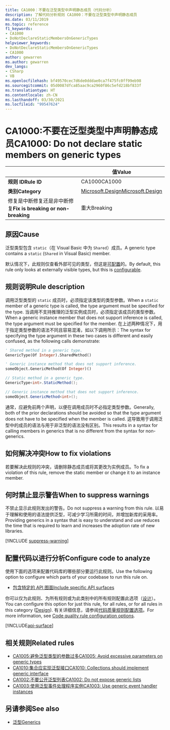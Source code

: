 ```yaml
---
title: CA1000：不要在泛型类型中声明静态成员（代码分析）
description: 了解代码分析规则 CA1000：不要在泛型类型中声明静态成员
ms.date: 03/11/2019
ms.topic: reference
f1_keywords:
- CA1000
- DoNotDeclareStaticMembersOnGenericTypes
helpviewer_keywords:
- DoNotDeclareStaticMembersOnGenericTypes
- CA1000
author: gewarren
ms.author: gewarren
dev_langs:
- CSharp
- VB
ms.openlocfilehash: bf49570cec7d6de0dddae0ca7f475fc0ff99eb98
ms.sourcegitcommit: 05d0087dfca85aac9ca2960f86c5efd218bf833f
ms.translationtype: HT
ms.contentlocale: zh-CN
ms.lasthandoff: 03/30/2021
ms.locfileid: "99547624"
---
```

# <a name="ca1000-do-not-declare-static-members-on-generic-types"></a><span data-ttu-id="4f7f4-103">CA1000:不要在泛型类型中声明静态成员</span><span class="sxs-lookup"><span data-stu-id="4f7f4-103">CA1000: Do not declare static members on generic types</span></span>

| | <span data-ttu-id="4f7f4-104">值</span><span class="sxs-lookup"><span data-stu-id="4f7f4-104">Value</span></span> |
|-|-|
| <span data-ttu-id="4f7f4-105">**规则 ID**</span><span class="sxs-lookup"><span data-stu-id="4f7f4-105">**Rule ID**</span></span> |<span data-ttu-id="4f7f4-106">CA1000</span><span class="sxs-lookup"><span data-stu-id="4f7f4-106">CA1000</span></span>|
| <span data-ttu-id="4f7f4-107">**类别**</span><span class="sxs-lookup"><span data-stu-id="4f7f4-107">**Category**</span></span> |[<span data-ttu-id="4f7f4-108">Microsoft.Design</span><span class="sxs-lookup"><span data-stu-id="4f7f4-108">Microsoft.Design</span></span>](design-warnings.md)|
| <span data-ttu-id="4f7f4-109">修复是中断修复还是非中断修复</span><span class="sxs-lookup"><span data-stu-id="4f7f4-109">**Fix is breaking or non-breaking**</span></span> |<span data-ttu-id="4f7f4-110">重大</span><span class="sxs-lookup"><span data-stu-id="4f7f4-110">Breaking</span></span>|

## <a name="cause"></a><span data-ttu-id="4f7f4-111">原因</span><span class="sxs-lookup"><span data-stu-id="4f7f4-111">Cause</span></span>

<span data-ttu-id="4f7f4-112">泛型类型包含 `static`（在 Visual Basic 中为 `Shared`）成员。</span><span class="sxs-lookup"><span data-stu-id="4f7f4-112">A generic type contains a `static` (`Shared` in Visual Basic) member.</span></span>

<span data-ttu-id="4f7f4-113">默认情况下，此规则仅查看外部可见的类型，但这是[可配置](#configure-code-to-analyze)的。</span><span class="sxs-lookup"><span data-stu-id="4f7f4-113">By default, this rule only looks at externally visible types, but this is [configurable](#configure-code-to-analyze).</span></span>

## <a name="rule-description"></a><span data-ttu-id="4f7f4-114">规则说明</span><span class="sxs-lookup"><span data-stu-id="4f7f4-114">Rule description</span></span>

<span data-ttu-id="4f7f4-115">调用泛型类型的 `static` 成员时，必须指定该类型的类型参数。</span><span class="sxs-lookup"><span data-stu-id="4f7f4-115">When a `static` member of a generic type is called, the type argument must be specified for the type.</span></span> <span data-ttu-id="4f7f4-116">当调用不支持推理的泛型实例成员时，必须指定该成员的类型参数。</span><span class="sxs-lookup"><span data-stu-id="4f7f4-116">When a generic instance member that does not support inference is called, the type argument must be specified for the member.</span></span> <span data-ttu-id="4f7f4-117">在上述两种情况下，用于指定类型参数的语法不同且容易混淆，如以下调用所示：</span><span class="sxs-lookup"><span data-stu-id="4f7f4-117">The syntax for specifying the type argument in these two cases is different and easily confused, as the following calls demonstrate:</span></span>

```vb
' Shared method in a generic type.
GenericType(Of Integer).SharedMethod()

' Generic instance method that does not support inference.
someObject.GenericMethod(Of Integer)()
```

```csharp
// Static method in a generic type.
GenericType<int>.StaticMethod();

// Generic instance method that does not support inference.
someObject.GenericMethod<int>();
```

<span data-ttu-id="4f7f4-118">通常，应避免前两个声明，以便在调用成员时不必指定类型参数。</span><span class="sxs-lookup"><span data-stu-id="4f7f4-118">Generally, both of the prior declarations should be avoided so that the type argument does not have to be specified when the member is called.</span></span> <span data-ttu-id="4f7f4-119">这导致用于调用泛型中的成员的语法与用于非泛型的语法没有区别。</span><span class="sxs-lookup"><span data-stu-id="4f7f4-119">This results in a syntax for calling members in generics that is no different from the syntax for non-generics.</span></span>

## <a name="how-to-fix-violations"></a><span data-ttu-id="4f7f4-120">如何解决冲突</span><span class="sxs-lookup"><span data-stu-id="4f7f4-120">How to fix violations</span></span>

<span data-ttu-id="4f7f4-121">若要解决此规则的冲突，请删除静态成员或将其更改为实例成员。</span><span class="sxs-lookup"><span data-stu-id="4f7f4-121">To fix a violation of this rule, remove the static member or change it to an instance member.</span></span>

## <a name="when-to-suppress-warnings"></a><span data-ttu-id="4f7f4-122">何时禁止显示警告</span><span class="sxs-lookup"><span data-stu-id="4f7f4-122">When to suppress warnings</span></span>

<span data-ttu-id="4f7f4-123">不禁止显示此规则发出的警告。</span><span class="sxs-lookup"><span data-stu-id="4f7f4-123">Do not suppress a warning from this rule.</span></span> <span data-ttu-id="4f7f4-124">以易于理解和使用的语法提供泛型，可减少学习所需的时间，并增加新库的采用率。</span><span class="sxs-lookup"><span data-stu-id="4f7f4-124">Providing generics in a syntax that is easy to understand and use reduces the time that is required to learn and increases the adoption rate of new libraries.</span></span>

[!INCLUDE [suppress-warning](../../../../includes/code-analysis/suppress-warning.md)]

## <a name="configure-code-to-analyze"></a><span data-ttu-id="4f7f4-125">配置代码以进行分析</span><span class="sxs-lookup"><span data-stu-id="4f7f4-125">Configure code to analyze</span></span>

<span data-ttu-id="4f7f4-126">使用下面的选项来配置代码库的哪些部分要运行此规则。</span><span class="sxs-lookup"><span data-stu-id="4f7f4-126">Use the following option to configure which parts of your codebase to run this rule on.</span></span>

- [<span data-ttu-id="4f7f4-127">包含特定的 API 图面</span><span class="sxs-lookup"><span data-stu-id="4f7f4-127">Include specific API surfaces</span></span>](#include-specific-api-surfaces)

<span data-ttu-id="4f7f4-128">你可以仅为此规则、为所有规则或为此类别中的所有规则配置此选项（[设计](design-warnings.md)）。</span><span class="sxs-lookup"><span data-stu-id="4f7f4-128">You can configure this option for just this rule, for all rules, or for all rules in this category ([Design](design-warnings.md)).</span></span> <span data-ttu-id="4f7f4-129">有关详细信息，请参阅[代码质量规则配置选项](../code-quality-rule-options.md)。</span><span class="sxs-lookup"><span data-stu-id="4f7f4-129">For more information, see [Code quality rule configuration options](../code-quality-rule-options.md).</span></span>

[!INCLUDE[api-surface](~/includes/code-analysis/api-surface.md)]

## <a name="related-rules"></a><span data-ttu-id="4f7f4-130">相关规则</span><span class="sxs-lookup"><span data-stu-id="4f7f4-130">Related rules</span></span>

- [<span data-ttu-id="4f7f4-131">CA1005:避免泛型类型的参数过多</span><span class="sxs-lookup"><span data-stu-id="4f7f4-131">CA1005: Avoid excessive parameters on generic types</span></span>](ca1005.md)
- [<span data-ttu-id="4f7f4-132">CA1010:集合应实现泛型接口</span><span class="sxs-lookup"><span data-stu-id="4f7f4-132">CA1010: Collections should implement generic interface</span></span>](ca1010.md)
- [<span data-ttu-id="4f7f4-133">CA1002:不要公开泛型列表</span><span class="sxs-lookup"><span data-stu-id="4f7f4-133">CA1002: Do not expose generic lists</span></span>](ca1002.md)
- [<span data-ttu-id="4f7f4-134">CA1003:使用泛型事件处理程序实例</span><span class="sxs-lookup"><span data-stu-id="4f7f4-134">CA1003: Use generic event handler instances</span></span>](ca1003.md)

## <a name="see-also"></a><span data-ttu-id="4f7f4-135">另请参阅</span><span class="sxs-lookup"><span data-stu-id="4f7f4-135">See also</span></span>

- [<span data-ttu-id="4f7f4-136">泛型</span><span class="sxs-lookup"><span data-stu-id="4f7f4-136">Generics</span></span>](../../../csharp/programming-guide/generics/index.md)
